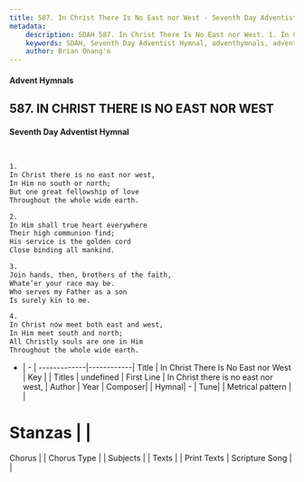 ```yaml
---
title: 587. In Christ There Is No East nor West - Seventh Day Adventist Hymnal
metadata:
    description: SDAH 587. In Christ There Is No East nor West. 1. In Christ there is no east nor west, In Him no south or north; But one great fellowship of love Throughout the whole wide earth.
    keywords: SDAH, Seventh Day Adventist Hymnal, adventhymnals, advent hymnals, In Christ There Is No East nor West, In Christ there is no east nor west, 
    author: Brian Onang'o
---
```


#### Advent Hymnals
## 587. IN CHRIST THERE IS NO EAST NOR WEST
#### Seventh Day Adventist Hymnal

```txt


1.
In Christ there is no east nor west,
In Him no south or north;
But one great fellowship of love
Throughout the whole wide earth.

2.
In Him shall true heart everywhere
Their high communion find;
His service is the golden cord
Close binding all mankind.

3.
Join hands, then, brothers of the faith,
Whate’er your race may be.
Who serves my Father as a son
Is surely kin to me.

4.
In Christ now meet both east and west,
In Him meet south and north;
All Christly souls are one in Him
Throughout the whole wide earth.


```

- |   -  |
-------------|------------|
Title | In Christ There Is No East nor West |
Key |  |
Titles | undefined |
First Line | In Christ there is no east nor west, |
Author | 
Year | 
Composer|  |
Hymnal|  - |
Tune|  |
Metrical pattern | |
# Stanzas |  |
Chorus |  |
Chorus Type |  |
Subjects |  |
Texts |  |
Print Texts | 
Scripture Song |  |
  

